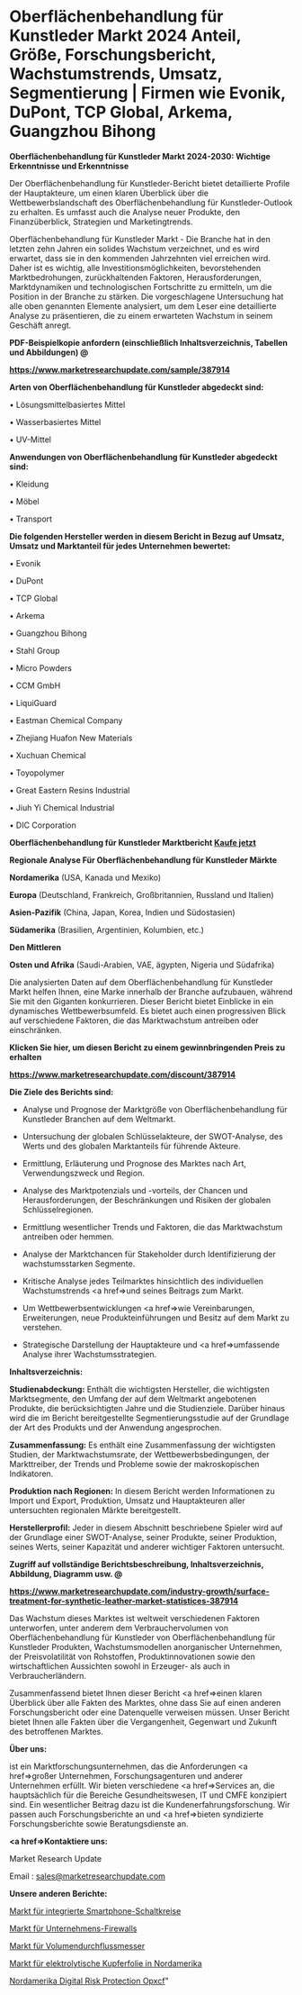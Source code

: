 # Oberflächenbehandlung für Kunstleder Markt 2024 Anteil, Größe, Forschungsbericht, Wachstumstrends, Umsatz, Segmentierung | Firmen wie Evonik, DuPont, TCP Global, Arkema, Guangzhou Bihong

<strong>Oberflächenbehandlung für Kunstleder Markt 2024-2030: Wichtige Erkenntnisse und Erkenntnisse</strong>

Der Oberflächenbehandlung für Kunstleder-Bericht bietet detaillierte Profile der Hauptakteure, um einen klaren Überblick über die Wettbewerbslandschaft des Oberflächenbehandlung für Kunstleder-Outlook zu erhalten. Es umfasst auch die Analyse neuer Produkte, den Finanzüberblick, Strategien und Marketingtrends.

Oberflächenbehandlung für Kunstleder Markt - Die Branche hat in den letzten zehn Jahren ein solides Wachstum verzeichnet, und es wird erwartet, dass sie in den kommenden Jahrzehnten viel erreichen wird. Daher ist es wichtig, alle Investitionsmöglichkeiten, bevorstehenden Marktbedrohungen, zurückhaltenden Faktoren, Herausforderungen, Marktdynamiken und technologischen Fortschritte zu ermitteln, um die Position in der Branche zu stärken. Die vorgeschlagene Untersuchung hat alle oben genannten Elemente analysiert, um dem Leser eine detaillierte Analyse zu präsentieren, die zu einem erwarteten Wachstum in seinem Geschäft anregt.



<strong><b>PDF-Beispielkopie anfordern (einschließlich Inhaltsverzeichnis, Tabellen und Abbildungen) @ </b></strong>

<strong><a href=https://www.marketresearchupdate.com/sample/387914>

<strong>https://www.marketresearchupdate.com/sample/387914</u></a></strong></strong>



<strong>Arten von Oberflächenbehandlung für Kunstleder abgedeckt sind:</strong>

• Lösungsmittelbasiertes Mittel

• Wasserbasiertes Mittel

• UV-Mittel



<strong>Anwendungen von Oberflächenbehandlung für Kunstleder abgedeckt sind:</strong>

• Kleidung

• Möbel

• Transport



<strong>Die folgenden Hersteller werden in diesem Bericht in Bezug auf Umsatz, Umsatz und Marktanteil für jedes Unternehmen bewertet:</strong>

• Evonik

• DuPont

• TCP Global

• Arkema

• Guangzhou Bihong

• Stahl Group

• Micro Powders

• CCM GmbH

• LiquiGuard

• Eastman Chemical Company

• Zhejiang Huafon New Materials

• Xuchuan Chemical

• Toyopolymer

• Great Eastern Resins Industrial

• Jiuh Yi Chemical Industrial

• DIC Corporation



<strong>Oberflächenbehandlung für Kunstleder Marktbericht <a href=https://www.marketresearchupdate.com/buynow/387914>Kaufe jetzt</a></strong>



<strong>Regionale Analyse Für Oberflächenbehandlung für Kunstleder Märkte</strong>



<strong>Nordamerika</strong> (USA, Kanada und Mexiko)



<strong>Europa</strong> (Deutschland, Frankreich, Großbritannien, Russland und Italien)



<strong>Asien-Pazifik</strong> (China, Japan, Korea, Indien und Südostasien)



<strong>Südamerika</strong> (Brasilien, Argentinien, Kolumbien, etc.)



<strong>Den Mittleren</strong> 

<strong>Osten und Afrika</strong> (Saudi-Arabien, VAE, ägypten, Nigeria und Südafrika)

Die analysierten Daten auf dem Oberflächenbehandlung für Kunstleder Markt helfen Ihnen, eine Marke innerhalb der Branche aufzubauen, während Sie mit den Giganten konkurrieren. Dieser Bericht bietet Einblicke in ein dynamisches Wettbewerbsumfeld. Es bietet auch einen progressiven Blick auf verschiedene Faktoren, die das Marktwachstum antreiben oder einschränken.



<strong>Klicken Sie hier, um diesen Bericht zu einem gewinnbringenden Preis zu erhalten
</strong>

<strong><a href=https://www.marketresearchupdate.com/discount/387914>https://www.marketresearchupdate.com/discount/387914</b></u></strong></a>



<strong>Die Ziele des Berichts sind:</strong>

- Analyse und Prognose der Marktgröße von Oberflächenbehandlung für Kunstleder Branchen auf dem Weltmarkt.

- Untersuchung der globalen Schlüsselakteure, der SWOT-Analyse, des Werts und des globalen Marktanteils für führende Akteure.

- Ermittlung, Erläuterung und Prognose des Marktes nach Art, Verwendungszweck und Region.

- Analyse des Marktpotenzials und -vorteils, der Chancen und Herausforderungen, der Beschränkungen und Risiken der globalen Schlüsselregionen.

- Ermittlung wesentlicher Trends und Faktoren, die das Marktwachstum antreiben oder hemmen.

- Analyse der Marktchancen für Stakeholder durch Identifizierung der wachstumsstarken Segmente.

- Kritische Analyse jedes Teilmarktes hinsichtlich des individuellen Wachstumstrends <a href=>und</a> seines Beitrags zum Markt.

- Um Wettbewerbsentwicklungen <a href=>wie</a> Vereinbarungen, Erweiterungen, neue Produkteinführungen und Besitz auf dem Markt zu verstehen.

- Strategische Darstellung der Hauptakteure und <a href=>umfas</a>sende Analyse ihrer Wachstumsstrategien.



<strong>Inhaltsverzeichnis:</strong>



<strong>Studienabdeckung:</strong> Enthält die wichtigsten Hersteller, die wichtigsten Marktsegmente, den Umfang der auf dem Weltmarkt angebotenen Produkte, die berücksichtigten Jahre und die Studienziele. Darüber hinaus wird die im Bericht bereitgestellte Segmentierungsstudie auf der Grundlage der Art des Produkts und der Anwendung angesprochen.



<strong>Zusammenfassung:</strong> Es enthält eine Zusammenfassung der wichtigsten Studien, der Marktwachstumsrate, der Wettbewerbsbedingungen, der Markttreiber, der Trends und Probleme sowie der makroskopischen Indikatoren.



<strong>Produktion nach Regionen:</strong> In diesem Bericht werden Informationen zu Import und Export, Produktion, Umsatz und Hauptakteuren aller untersuchten regionalen Märkte bereitgestellt.



<strong>Herstellerprofil:</strong> Jeder in diesem Abschnitt beschriebene Spieler wird auf der Grundlage einer SWOT-Analyse, seiner Produkte, seiner Produktion, seines Werts, seiner Kapazität und anderer wichtiger Faktoren untersucht.



<strong><b>Zugriff auf vollständige Berichtsbeschreibung, Inhaltsverzeichnis, Abbildung, Diagramm usw. @ </b></strong>

<strong><a href=https://www.marketresearchupdate.com/industry-growth/surface-treatment-for-synthetic-leather-market-statistices-387914>https://www.marketresearchupdate.com/industry-growth/surface-treatment-for-synthetic-leather-market-statistices-387914</a></strong>

Das Wachstum dieses Marktes ist weltweit verschiedenen Faktoren unterworfen, unter anderem dem Verbrauchervolumen von Oberflächenbehandlung für Kunstleder von Oberflächenbehandlung für Kunstleder Produkten, Wachstumsmodellen anorganischer Unternehmen, der Preisvolatilität von Rohstoffen, Produktinnovationen sowie den wirtschaftlichen Aussichten sowohl in Erzeuger- als auch in Verbraucherländern.

Zusammenfassend bietet Ihnen dieser Bericht <a href=>einen</a> klaren Überblick über alle Fakten des Marktes, ohne dass Sie auf einen anderen Forschungsbericht oder eine Datenquelle verweisen müssen. Unser Bericht bietet Ihnen alle Fakten über die Vergangenheit, Gegenwart und Zukunft des betroffenen Marktes.



<strong>Über uns:</strong>

 ist ein Marktforschungsunternehmen, das die Anforderungen <a href=>großer</a> Unternehmen, Forschungsagenturen und anderer Unternehmen erfüllt. Wir bieten verschiedene <a href=>Services</a> an, die hauptsächlich für die Bereiche Gesundheitswesen, IT und CMFE konzipiert sind. Ein wesentlicher Beitrag dazu ist die Kundenerfahrungsforschung. Wir passen auch Forschungsberichte an und <a href=>bieten</a> syndizierte Forschungsberichte sowie Beratungsdienste an.



<strong><a href=>Kontaktiere uns:</a></strong>

Market Research Update

Email : sales@marketresearchupdate.com



<strong>Unsere anderen Berichte:</strong>

<a href=https://www.linkedin.com/pulse/smartphone-integrated-circuits-market-expects>Markt für integrierte Smartphone-Schaltkreise</a>

<a href=https://www.linkedin.com/pulse/enterprise-firewall-market-size-emerging-trends>Markt für Unternehmens-Firewalls</a>

<a href=https://www.linkedin.com/pulse/volumetric-flow-meters-market-size-share-outlook-growth>Markt für Volumendurchflussmesser</a>

<a href=https://www.linkedin.com/pulse/north-america-electrolytic-copper-foil-market-1f>Markt für elektrolytische Kupferfolie in Nordamerika</a>

<a href=https://www.linkedin.com/pulse/north-america-digital-risk-protection-opxcf/>Nordamerika Digital Risk Protection Opxcf</a>"

